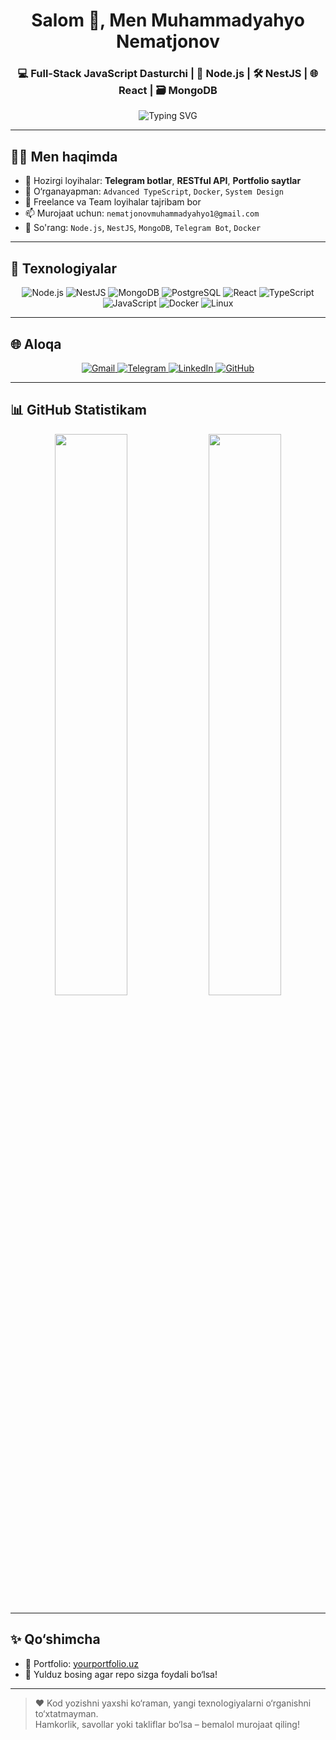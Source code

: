<h1 align="center">Salom 👋, Men Muhammadyahyo Nematjonov</h1>
<h3 align="center">💻 Full-Stack JavaScript Dasturchi | 🧠 Node.js | 🛠️ NestJS | 🌐 React | 🗃️ MongoDB</h3>

<p align="center">
  <img src="https://readme-typing-svg.demolab.com?font=Fira+Code&duration=3000&pause=1000&color=00FFA1&center=true&vCenter=true&width=500&lines=Assalomu+alaykum+%F0%9F%91%8B;Backend+va+Fullstack+loyihalar+yarataman;Node.js+,+NestJS+,+MongoDB+,+React;O'zbek+Dasturchisi+%F0%9F%87%BE%F0%9F%87%BF" alt="Typing SVG" />
</p>

---

## 🧑‍💻 Men haqimda

- 🔭 Hozirgi loyihalar: **Telegram botlar**, **RESTful API**, **Portfolio saytlar**
- 🌱 O‘rganayapman: `Advanced TypeScript`, `Docker`, `System Design`
- 💼 Freelance va Team loyihalar tajribam bor
- 📫 Murojaat uchun: `nematjonovmuhammadyahyo1@gmail.com`
- 💬 So'rang: `Node.js`, `NestJS`, `MongoDB`, `Telegram Bot`, `Docker`

---

## 🚀 Texnologiyalar

<p align="center">
  <img src="https://img.icons8.com/color/48/nodejs.png" title="Node.js"/>
  <img src="https://img.icons8.com/external-tal-revivo-color-tal-revivo/48/external-nestjs-a-progressive-node-js-framework-for-building-efficient-server-side-applications-logo-color-tal-revivo.png" title="NestJS"/>
  <img src="https://img.icons8.com/external-tal-revivo-color-tal-revivo/48/external-mongodb-a-cross-platform-document-oriented-database-program-logo-color-tal-revivo.png" title="MongoDB"/>
  <img src="https://img.icons8.com/color/48/postgresql.png" title="PostgreSQL"/>
  <img src="https://img.icons8.com/color/48/react-native.png" title="React"/>
  <img src="https://img.icons8.com/color/48/typescript.png" title="TypeScript"/>
  <img src="https://img.icons8.com/color/48/javascript.png" title="JavaScript"/>
  <img src="https://img.icons8.com/fluency/48/docker.png" title="Docker"/>
  <img src="https://img.icons8.com/color/48/linux--v1.png" title="Linux"/>
</p>

---

## 🌐 Aloqa

<p align="center">
  <a href="mailto:nematjonovmuhammadyahyo1@gmail.com">
    <img src="https://img.icons8.com/fluency/48/gmail.png" title="Gmail" />
  </a>
  <a href="https://t.me/your_username">
    <img src="https://img.icons8.com/color/48/telegram-app--v1.png" title="Telegram" />
  </a>
  <a href="https://www.linkedin.com/in/your-linkedin-username">
    <img src="https://img.icons8.com/color/48/linkedin.png" title="LinkedIn" />
  </a>
  <a href="https://github.com/MuhammadyahyoNematjonov">
    <img src="https://img.icons8.com/ios-filled/48/000000/github.png" title="GitHub" />
  </a>
</p>

---

## 📊 GitHub Statistikam

<p align="center">
  <img width="48%" src="https://github-readme-stats.vercel.app/api?username=MuhammadyahyoNematjonov&show_icons=true&theme=tokyonight" />
  <img width="48%" src="https://github-readme-streak-stats.herokuapp.com/?user=MuhammadyahyoNematjonov&theme=tokyonight" />
</p>

---

## ✨ Qo‘shimcha

- 💼 Portfolio: [yourportfolio.uz](https://yourportfolio.uz)
- 🌟 Yulduz bosing agar repo sizga foydali bo‘lsa!

---

> ❤️ Kod yozishni yaxshi ko‘raman, yangi texnologiyalarni o‘rganishni to‘xtatmayman.  
> Hamkorlik, savollar yoki takliflar bo‘lsa – bemalol murojaat qiling!

